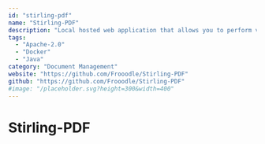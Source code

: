 ```yaml
---
id: "stirling-pdf"
name: "Stirling-PDF"
description: "Local hosted web application that allows you to perform various operations on PDF files, such as merging, splitting, file conversions and OCR."
tags:
  - "Apache-2.0"
  - "Docker"
  - "Java"
category: "Document Management"
website: "https://github.com/Frooodle/Stirling-PDF"
github: "https://github.com/Frooodle/Stirling-PDF"
#image: "/placeholder.svg?height=300&width=400"
---
```


# Stirling-PDF
